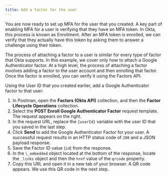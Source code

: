 ```yaml
---
title: Add a factor for the user
---
```


You are now ready to set up MFA for the user that you created. A key part of enabling MFA for a user is verifying that they have an MFA token. In Okta, this process is known as Enrollment. After an MFA token is enrolled, we can verify that they actually have this token
by asking them to answer a challenge using their token.

The process of attaching a factor to a user is similar for every type of factor that Okta supports. In this example, we cover only how to attach a Google Authenticator factor. At a high level, the process of attaching a factor involves adding a factor to the user account and then enrolling that factor. Once the factor is enrolled, you can <GuideLink link="../verify-factor">verify it</GuideLink> using the Factors API.

Using the User ID that you created earlier, add a Google Authenticator factor to that user:

1. In Postman, open the **Factors (Okta API)** collection, and then the **Factor Lifecycle Operations** collection.
2. Select the **POST Enroll Google Authenticator Factor** request template. The request appears on the right.
3. In the request URL, replace the `{userId}` variable with the user ID that you saved in the <GuideLink link="../create-test-user">last step</GuideLink>.
4. Click **Send** to add the Google Authenticator Factor for your user. A successful request results in an HTTP status code of `200` and a JSON payload response.
5. Save the Factor ID value (`id`) from the response.
6. In the `\_embedded` object located at the bottom of the response, locate the `_links` object and then the `href` value of the `qrcode` property.
7. Copy this URL and open it in a new tab of your browser. A QR code appears. We use this QR code in the <GuideLink link="../enroll-factor">next step</GuideLink>.

<NextSectionLink/>
